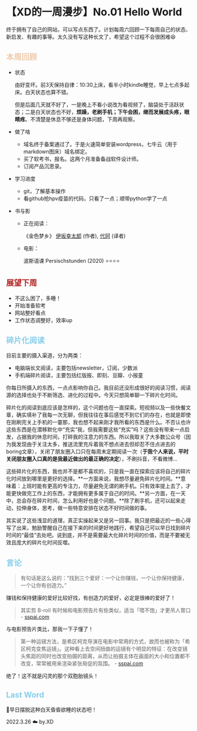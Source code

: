 # 【XD的一周漫步】No.01 Hello World

​		终于拥有了自己的网站，可以写点东西了。计划每周六回顾一下每周自己的状态、新启发、有趣的事等。太久没有写这种长文了，希望这个过程不会很困难😆

## <font color="#EECBAD">本周回顾</font>

- 状态

  由好变坏。前3天保持自律：10:30上床，看半小时kindle睡觉，早上七点多起床。白天状态也算不错。

  但是后面几天就不好了，一是晚上不看小说改为看视频了，脑袋处于活跃状态；二是白天状态也不好，**烦躁，老刷手机；下午会困，继而发展成头疼，眼睛疼**。不清楚是休息不够还是身体问题，下周再观察。

* 做了啥
  - 域名终于备案通过了。于是火速简单安装wordpress，七牛云（用于markdown图床）域名绑定。
  - 买了软考书，报名。这两个月准备备战软件设计师。
  - 订阅产品沉思录。

* 学习进度

  * git，了解基本操作
  * 看github抢hpv疫苗的代码，只看了一点；顺带python学了一点

* 书与影

  * 正在阅读：

    《金色梦乡》 [伊坂幸太郎](https://www.amazon.cn/s/ref=dp_byline_sr_ebooks_1?ie=UTF8&field-author=伊坂幸太郎&text=伊坂幸太郎&sort=relevancerank&search-alias=digital-text) (作者), [代珂](https://www.amazon.cn/s/ref=dp_byline_sr_ebooks_2?ie=UTF8&field-author=代珂&text=代珂&sort=relevancerank&search-alias=digital-text) (译者) 

  * 电影：

    波斯语课 Persischstunden (2020)   ⭐⭐⭐⭐

## <font color="#B22222">展望下周</font>

- 不这么困了，多睡！
- 开始准备软考
- 网站整好看点
- 工作状态调整好，效率up

## <font color="#87CEEB">碎片化阅读</font>

目前主要的摄入渠道，分为两类：

- 电脑端长文阅读，主要包括newsletter，订阅，少数派
- 手机端碎片阅读，主要包括红版报、即刻、豆瓣、小报童

你每日所摄入的东西，一点点影响你自己。我目前还没形成很好的阅读习惯，阅读源的选择也处于不断筛选、进化的过程中。今天只想简单聊一下碎片化时间。

碎片化的阅读到底应该是怎样的，这个问题也在一直探索。短视频以及一些快餐文章，确实填补了我每一次无聊，但我往往在事后感觉不到它们的存在，也就是即使在刚刷完关上手机的一霎那，我也想不起来刚才我所看的东西是什么。不否认也许这些东西是在潜移默化中“充实”我，但我需要这些“充实”吗？这些没有带来一点启发，占据我的休息时间，打碎我的注意力的东西。所以我取关了大多数公众号（因为我发现由于关注太多，推送流里充斥着我不想点进去但却忍不住点进去的boring文章），关闭了朋友圈入口只在每周末定期阅读一次（**于我个人来说，平时关闭朋友圈入口真的是我最近做出的最正确的决定**），不刷抖音，不看微博...

这些碎片化的东西，我也并不是都不喜欢的，只是我一直在探索应该将自己的碎片化时间放到哪里是更好的选择。**一方面来说，我想尽量避免碎片化时间。**意味着：上班时能有更高的专注力，尽量避免无谓的刷手机。只有效率提上去了，才能更快做完工作上的东西，才能拥有更多属于自己的时间。**另一方面，在一天中，总会存在碎片时间，怎么利用好也是个问题。**除了刷手机，还可以起来走动，拉伸身体，思考，做一些特意安排在状态不好时间做的事。

其实说了这些浅显的道理，真正实操起来又是另一回事。我只是把最近的一些心得写了出来，勉励警醒自己在接下来的时间更好地践行，希望自己可以早日找到碎片时间的“最佳”去处吧。说到底，并不是需要最大化碎片时间的价值，而是不要被无效且庞大的碎片化时间反噬。

## <font color="#87CEEB">言论</font>

> 有句话是这么说的：“找到三个爱好：一个让你赚钱，一个让你保持健康，一个让你有创造力。”

赚钱和保持健康的爱好比较好找，有创造力的爱好，必定是很棒的爱好了！



> 其实剪 B-roll 有时候和电影预告片有些类似，适当「喂不饱」才更吊人胃口 - [sspai.com](https://sspai.com/post/65093)

与电影预告片类比，那我一下子懂了！



> 第一种运镜方法，是希区柯克导演在电影中常用的方式，故而也被称为「希区柯克变焦运镜」。这种看上去空间扭曲的运镜有个明显的特征：在改变镜头焦距的同时也改变拍摄的距离，从而让拍摄主体在画面的大小和位置都不改变，常常被用来渲染紧张局促的氛围。 - [sspai.com](https://sspai.com/post/65093)

绝了！这不就是闪灵的那个双胞胎镜头！



## <font color="#87CEEB">Last Word</font>

🙏早日摆脱这种白天昏昏欲睡的状态吧！





2022.3.26 ☁️ by.XD